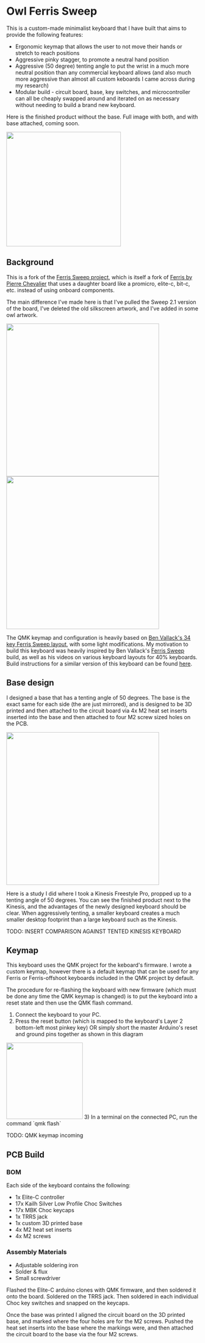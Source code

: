 # Owl Ferris Sweep

This is a custom-made minimalist keyboard that I have built that aims to provide the following features:
- Ergonomic keymap that allows the user to not move their hands or stretch to reach positions
- Aggressive pinky stagger, to promote a neutral hand position
- Aggressive (50 degree) tenting angle to put the wrist in a much more neutral position than any commercial keyboard allows (and also much more aggressive than almost all custom keboards I came across during my research)
- Modular build - circuit board, base, key switches, and microcontroller can all be cheaply swapped around and iterated on as necessary without needing to build a brand new keyboard.



Here is the finished product without the base. Full image with both, and with base attached, coming soon. 

<img src="https://user-images.githubusercontent.com/9446419/156084562-7c997dc5-48c9-49e0-af60-a174a4595a0c.jpg" width="300">


## Background
This is a fork of the [Ferris Sweep project](https://github.com/davidphilipbarr/Sweep), which is itself a fork of [Ferris by Pierre Chevalier](https://github.com/pierrechevalier83/ferris) that uses a daughter board like a promicro, elite-c, bit-c, etc. instead of using onboard components.

The main difference I've made here is that I've pulled the Sweep 2.1 version of the board, I've deleted the old silkscreen artwork, and I've added in some owl artwork.

<img src="https://user-images.githubusercontent.com/9446419/143318466-0a3d0682-bb64-4945-b8ab-bbbacb69f23f.png" width="400"> <img src="https://user-images.githubusercontent.com/9446419/143318504-2994da0f-68e2-45f8-aefe-fd5e40d8b8bf.png" width="400">

The QMK keymap and configuration is heavily based on [Ben Vallack's 34 key Ferris Sweep layout](https://github.com/benvallack/34-QMK-Ferris-Sweep), with some light modifications.  My motivation to build this keyboard was heavily inspired by Ben Vallack's [Ferris Sweep](https://www.youtube.com/watch?v=JqpBKuEVinw) build, as well as his videos on various keyboard layouts for 40% keyboards. Build instructions for a similar version of this keyboard can be found [here](https://www.youtube.com/watch?v=fBPu7AyDtkM_).

## Base design
I designed a base that has a tenting angle of 50 degrees. The base is the exact same for each side (the are just mirrored), and is designed to be 3D printed and then attached to the circuit board via 4x M2 heat set inserts inserted into the base and then attached to four M2 screw sized holes on the PCB.

<img src="https://user-images.githubusercontent.com/9446419/153913472-b125c9d9-91c1-4504-bf43-197d8bf727ab.png" width="400">

Here is a study I did where I took a Kinesis Freestyle Pro, propped up to a tenting angle of 50 degrees. You can see the finished product next to the Kinesis, and the advantages of the newly designed keyboard should be clear. When aggressively tenting, a smaller keyboard creates a much smaller desktop footprint than a large keyboard such as the Kinesis.

TODO: INSERT COMPARISON AGAINST TENTED KINESIS KEYBOARD

## Keymap
This keyboard uses the QMK project for the keboard's firmware. I wrote a custom keymap, however there is a default keymap that can be used for any Ferris or Ferris-offshoot keyboards included in the QMK project by default.

The procedure for re-flashing the keyboard with new firmware (which must be done any time the QMK keymap is changed) is to put the keyboard into a reset state and then use the QMK flash command.
1) Connect the keyboard to your PC.
2) Press the reset button (which is mapped to the keyboard's Layer 2 bottom-left most pinkey key) OR simply short the master Arduino's reset and ground pins together as shown in this diagram
<img src="https://user-images.githubusercontent.com/9446419/159301616-7d147aae-19a7-4722-9c3e-0f31a73177a2.png" width="200">
3) In a terminal on the connected PC, run the command `qmk flash`

TODO: QMK keymap incoming

## PCB Build 

### BOM
Each side of the keyboard contains the following:
- 1x Elite-C controller
- 17x Kailh Silver Low Profile Choc Switches 	
- 17x MBK Choc keycaps
- 1x TRRS jack 
- 1x custom 3D printed base
- 4x M2 heat set inserts
- 4x M2 screws

### Assembly Materials
- Adjustable soldering iron
- Solder & flux
- Small screwdriver

Flashed the Elite-C arduino clones with QMK firmware, and then soldered it onto the board. Soldered on the TRRS jack. Then soldered in each individual Choc key switches and snapped on the keycaps. 

Once the base was printed I aligned the circuit board on the 3D printed base, and marked where the four holes are for the M2 screws. Pushed the heat set inserts into the base where the markings were, and then attached the circuit board to the base via the four M2 screws.


